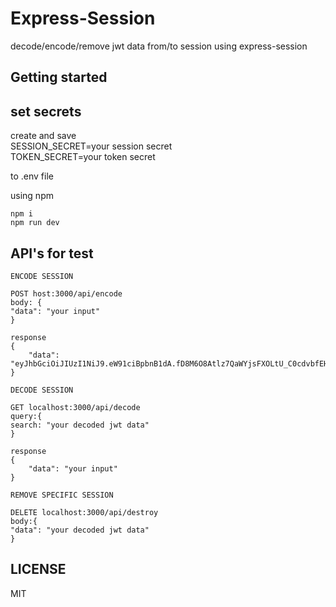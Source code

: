 # Express-Session

decode/encode/remove jwt data from/to session using express-session

## Getting started

## set secrets
create and save <br/>
SESSION_SECRET=your session secret<br/>
TOKEN_SECRET=your token secret<br/>

to .env file<br/>

using npm
```
npm i
npm run dev
```

## API's for test


```
ENCODE SESSION

POST host:3000/api/encode
body: {
"data": "your input"
}

response 
{
    "data": "eyJhbGciOiJIUzI1NiJ9.eW91ciBpbnB1dA.fD8M6O8Atlz7QaWYjsFXOLtU_C0cdvbfEHWVAwDIpio"
}
```

```
DECODE SESSION

GET localhost:3000/api/decode
query:{
search: "your decoded jwt data"
}

response 
{
    "data": "your input"
}
```

``` 
REMOVE SPECIFIC SESSION

DELETE localhost:3000/api/destroy
body:{
"data": "your decoded jwt data"
}
```

## LICENSE
MIT
